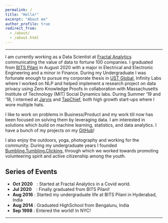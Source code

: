 ```yaml
---
permalink: /
title: "Hello!"
excerpt: "About me"
author_profile: true
redirect_from: 
  - /about/
  - /about.html
---
```




------

I am currently working as a Data Scientist at [Fractal Analytics](https://fractal.ai/) communicating the value of data to fortune 100 companies. I graduated from [BITS Pilani](https://www.bits-pilani.ac.in/hyderabad/) in August 2020 with a major in Electrical and Electronic Engineering and a minor in Finance. During my Undergraduate I was fortunate enough to pursue my corporate thesis in [UST Global](https://www.ust-global.com/), Infinity Labs where I worked on NLP and helped implement a research project on data privacy using Zero Knowledge Proofs in collaboration with Massachusetts Institute of Technology (MIT) Social Dynamics labs. During Summer ‘19 and ‘18, I interned at [Jarvis](https://jarvis.consulting/) and [TapChief](https://www.tapchief.com/about-us), both high growth start-ups where I wore multiple hats.

I like to work on problems in Business/Product and my work till now has been focused on solving them by leveraging data. I am interested in solutions which build on machine learning, statistics,  and data analytics. I have a bunch of my projects on my [GitHub](https://github.com/bapnadk)!

I also enjoy the outdoors, yoga, photography and working for the community. During my undergraduate years I founded [Bumbling.Tumbling.Clicking.](https://www.bumblingtumblingclicking.in/) through which we worked towards promoting volunteering spirit and active citizenship among the youth.
<br/>

## Series of Events   

* **Oct 2020**<span style="display:inline-block; width: 9px;"></span> : Started at Fractal Analytics in a Covid world.
* **Jul 2020**&ensp;&nbsp; : Finally graduated from BITS Pilani! 
* **Aug 2016** : Started my undergraduate life at BITS Pilani in Hyderabad, India
* **Aug 2014** : Graduated HighSchool from Bengaluru, India
* **Sep 1998** : Entered the world! In NYC!

-----

<div style="width:300px; margin:auto;">
<script type="text/javascript" src="//rf.revolvermaps.com/0/0/6.js?i=5jbask96cv5&amp;m=7&amp;c=e63100&amp;cr1=ffffff&amp;f=arial&amp;l=0&amp;bv=90&amp;lx=-420&amp;ly=420&amp;hi=20&amp;he=7&amp;hc=a8ddff&amp;rs=80" async="async"></script>
</div>
